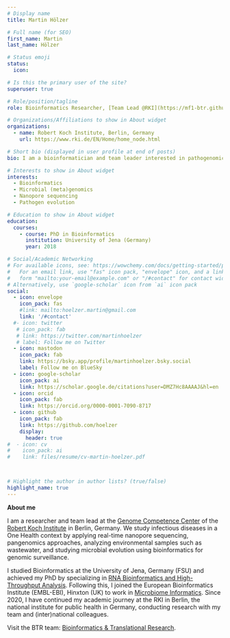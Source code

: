 ```yaml
---
# Display name
title: Martin Hölzer

# Full name (for SEO)
first_name: Martin
last_name: Hölzer

# Status emoji
status:
  icon:

# Is this the primary user of the site?
superuser: true

# Role/position/tagline
role: Bioinformatics Researcher, [Team Lead @RKI](https://mf1-btr.github.io/)

# Organizations/Affiliations to show in About widget
organizations:
  - name: Robert Koch Institute, Berlin, Germany
    url: https://www.rki.de/EN/Home/home_node.html

# Short bio (displayed in user profile at end of posts)
bio: I am a bioinformatician and team leader interested in pathogenomics at RKI in Berlin, Germany.

# Interests to show in About widget
interests:
  - Bioinformatics
  - Microbial (meta)genomics
  - Nanopore sequencing
  - Pathogen evolution

# Education to show in About widget
education:
  courses:
    - course: PhD in Bioinformatics
      institution: University of Jena (Germany)
      year: 2018

# Social/Academic Networking
# For available icons, see: https://wowchemy.com/docs/getting-started/page-builder/#icons
#   For an email link, use "fas" icon pack, "envelope" icon, and a link in the
#   form "mailto:your-email@example.com" or "/#contact" for contact widget.
# Alternatively, use `google-scholar` icon from `ai` icon pack
social:
  - icon: envelope
    icon_pack: fas
    #link: mailto:hoelzer.martin@gmail.com
    link: '/#contact'
  #- icon: twitter
   # icon_pack: fab
   # link: https://twitter.com/martinhoelzer
   # label: Follow me on Twitter
  - icon: mastodon
    icon_pack: fab
    link: https://bsky.app/profile/martinhoelzer.bsky.social
    label: Follow me on BlueSky
  - icon: google-scholar
    icon_pack: ai
    link: https://scholar.google.de/citations?user=DMZ7Hc8AAAAJ&hl=en
  - icon: orcid
    icon_pack: fab
    link: https://orcid.org/0000-0001-7090-8717
  - icon: github
    icon_pack: fab
    link: https://github.com/hoelzer
    display:
      header: true
#  - icon: cv
#    icon_pack: ai
#    link: files/resume/cv-martin-hoelzer.pdf



# Highlight the author in author lists? (true/false)
highlight_name: true
---
```

**About me**

I am a researcher and team lead at the [Genome Competence Center](https://www.rki.de/EN/Institute/Organisation/Departments/MFI/MF1/mf1-genome-competence-centre-node.html) of the [Robert Koch Institute](https://www.rki.de/EN/Home/home_node.html)
in Berlin, Germany. We study infectious diseases in a One Health context by applying real-time nanopore sequencing, pangenomics approaches, analyzing environmental samples such as wastewater, and studying microbial evolution using bioinformatics for genomic surveillance.

I studied Bioinformatics at the University of Jena, Germany (FSU) and achieved my PhD by specializing in [RNA Bioinformatics and High-Throughput Analysis](https://www.rna.uni-jena.de/). Following this, I joined the European Bioinformatics Institute (EMBL-EBI), Hinxton (UK) to work in [Microbiome Informatics](https://www.ebi.ac.uk/about/teams/microbiome-informatics/). Since 2020, I have continued my academic journey at the RKI in Berlin, the national institute for public health in Germany, conducting research with my team and (inter)national colleagues.

Visit the BTR team: [Bioinformatics & Translational Research](https://mf1-btr.github.io/).
